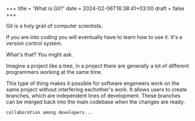 +++
title = 'What is Git?'
date = 2024-02-06T16:38:41+03:00
draft = false
+++

Git is a holy grail of computer scientists. 

If you are into coding you will eventually have to learn how to use it. It's a version control system.

What's that? You might ask.


Imagine a project like a tree, in a project there are generally a lot of different programmers working at the same time. 

This type of thing makes it possible for software engeneers work on the same project without interfering eachother's work. It allows users to create branches, which are independent lines of development. These branches can be merged back into the main codebase when the changes are ready. 

```
collaboration among developers...
```